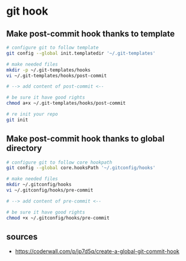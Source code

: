 # git hook

## Make post-commit hook thanks to template

```bash
# configure git to follow template
git config --global init.templatedir '~/.git-templates'

# make needed files
mkdir -p ~/.git-templates/hooks
vi ~/.git-templates/hooks/post-commit

# --> add content of post-commit <--

# be sure it have good rights
chmod a+x ~/.git-templates/hooks/post-commit

# re init your repo
git init
```

## Make post-commit hook thanks to global directory

```bash
# configure git to follow core hookpath
git config --global core.hooksPath '~/.gitconfig/hooks'

# make needed files
mkdir ~/.gitconfig/hooks
vi ~/.gitconfig/hooks/pre-commit

# --> add content of pre-commit <--

# be sure it have good rights
chmod +x ~/.gitconfig/hooks/pre-commit
```

## sources

* https://coderwall.com/p/jp7d5q/create-a-global-git-commit-hook